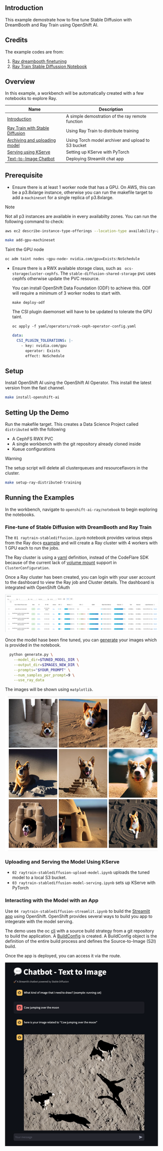 ## Introduction

This example demostrate how to fine tune Stable Diffusion with DreamBooth and Ray Train using OpenShift AI.  

## Credits

The example codes are from:
1. [Ray dreambooth finetuning](https://docs.ray.io/en/latest/train/examples/pytorch/dreambooth_finetuning.html)
1. [Ray Train Stable Diffussion Notebook](https://github.com/GoogleCloudPlatform/ai-on-gke/blob/main/ray-on-gke/examples/notebooks/raytrain-stablediffusion.ipynb)

## Overview 

In this example, a workbench will be automatically created with a few notebooks to explore Ray.

| Name | Description |
| -------------------- | ----------- |
| [Introduction](notebook/00%20Intro.ipynb) | A simple demostration of the ray remote function         |
| [Ray Train with Stable Diffusion](notebook/01%20raytrain-stablediffusion.ipynb) | Using Ray Train to distribute training
| [Archiving and uploading model](notebook/02%20raytrain-stablediffusion-upload-model.ipynb) | Using Torch model archiver and upload to S3 bucket
| [Serving using KServe](notebook/03%20raytrain-stablediffusion-model-serving.ipynb) | Setting up KServe with PyTorch |
| [Text-to-Image Chatbot](notebook/04%20raytrain-stablediffusion-streamlit.ipynb) | Deploying Streamlit chat app 

## Prerequisite

* Ensure there is at least 1 worker node that has a GPU. On AWS, this can be a p3.8xlarge instance, otherwise you can run the makefile target to add a `machineset` for a single replica of p3.8xlarge.

> [!NOTE]  
> Not all p3 instances are available in every availabilty zones. You can run the following command to check:
> ```bash 
> aws ec2 describe-instance-type-offerings --location-type availability-zone --filters Name=instance-type,Values=p3.8xlarge --region <region>
> ```

  ```bash
  make add-gpu-machineset
  ```

  Taint the GPU node
  ```bash
  oc adm taint nodes <gpu-node> nvidia.com/gpu=Exists:NoSchedule
  ```

* Ensure there is a RWX available storage class, such as `
ocs-storagecluster-cephfs`. The `stable-diffusion-shared-storage` pvc uses cephfs otherwise update the PVC resource. 

  You can install OpenShift Data Foundation (ODF) to achieve this. ODF will require a minimum of 3 worker nodes to start with. 

  ```
  make deploy-odf
  ```

  The CSI plugin daemonset will have to be updated to tolerate the GPU taint. 

  ``` 
  oc apply -f yaml/operators/rook-ceph-operator-config.yaml
  ```

  ``` yaml
  data:
    CSI_PLUGIN_TOLERATIONS: |-
      - key: nvidia.com/gpu
        operator: Exists
        effect: NoSchedule
  ```

## Setup
Install OpenShift AI using the OpenShift AI Operator. This install the latest version from the fast channel.

```bash
make install-openshift-ai
```

## Setting Up the Demo

Run the makefile target. This creates a Data Science Project called `distributed` with the following
* A CephFS RWX PVC
* A single workbench with the git repository already cloned inside
* Kueue configurations

> [!WARNING]  
> The setup script will delete all clusterqueues and resourceflavors in the cluster.

``` bash
make setup-ray-distributed-training
```

## Running the Examples

In the workbench, navigate to `openshift-ai-ray/notebook` to begin exploring the notebooks.

### Fine-tune of Stable Diffusion with DreamBooth and Ray Train

The `01 raytrain-stablediffusion.ipynb` notebook provides various steps from the Ray docs [example](https://docs.ray.io/en/latest/train/examples/pytorch/dreambooth_finetuning.html#step-5-generate-images-of-the-subject) and will create a Ray cluster with 4 workers with 1 GPU each to run the jobs.

The Ray cluster is using a [yaml](notebook/raycluster.yaml) definition, instead of the CodeFlare SDK because of the current lack of [volume mount](https://github.com/project-codeflare/codeflare-sdk/pull/554) support in `ClusterConfiguration`.

Once a Ray cluster has been created, you can login with your user account to the dashboard to view the Ray job and Cluster details. The dashboard is integrated with OpenShift OAuth

![cluster information](docs/cluster.png)

Once the model hase been fine tuned, you can [generate](https://docs.ray.io/en/latest/train/examples/pytorch/dreambooth_finetuning.html#step-5-generate-images-of-the-subject) your images which is provided in the notebook.

``` bash
  python generate.py \
    --model_dir=$TUNED_MODEL_DIR \
    --output_dir=$IMAGES_NEW_DIR \
    --prompts="$YOUR_PROMPT" \
    --num_samples_per_prompt=9 \
    --use_ray_data
```    

The images will be shown using `matplotlib`.

![diog diog pictures](docs/diog-diog.png)

### Uploading and Serving the Model Using KServe

* `02 raytrain-stablediffusion-upload-model.ipynb` uploads the tuned model to a local S3 bucket.
* `03 raytrain-stablediffusion-model-serving.ipynb` sets up KServe with PyTorch

### Interacting with the Model with an App

Use `04 raytrain-stablediffusion-streamlit.ipynb` to build the [Streamlit app](app/app.py) using OpenShift. OpenShift provides several ways to build you app to integerate with the model serving.

The demo uses the oc [cli](https://docs.openshift.com/container-platform/4.15/applications/creating_applications/creating-applications-using-cli.html) with a source build strategy from a git repository to build the application. A [BuildConfig](https://docs.openshift.com/container-platform/4.15/cicd/builds/understanding-image-builds.html) is created. A BuildConfig object is the definition of the entire build process and defines the Source-to-Image (S2I) build. 

Once the app is deployed, you can access it via the route.

![alt text](docs/streamlit-chat.png)